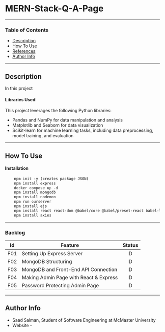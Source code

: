 # MERN-Stack-Q-A-Page
---

### Table of Contents


- [Description](#description)
- [How To Use](#how-to-use)
- [References](#references)
- [Author Info](#author-info)

---
## Description

In this project

#### Libraries Used

This project leverages the following Python libraries:

- Pandas and NumPy for data manipulation and analysis
- Matplotlib and Seaborn for data visualization
- Scikit-learn for machine learning tasks, including data preprocessing, model training, and evaluation

---

## How To Use

#### Installation
```html
    npm init -y (creates package JSON)
    npm install express
    docker compose up -d
    npm install mongodb
    npm install nodemon
    npm run ourserver
    npm install ejs
    npm install react react-dom @babel/core @babel/preset-react babel-loader  webpack webpack-cli webpack-node-externals npm-run-all
    npm install axios
```

---

### Backlog 
| Id  | Feature  | Status  |
|:-:  |---       | :-:     |
| F01 | Setting Up Express Server |  D |
| F02 | MongoDB Structuring |  D |  
| F03 | MongoDB and Front-End API Connection |  D | 
| F04 | Making Admin Page with React & Express  |  D |
| F05 | Password Protecting Admin Page  |  D |


---

## Author Info

- Saad Salman, Student of Software Engineering at McMaster University
- Website - []()